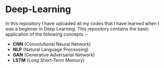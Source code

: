 # Deep-Learning
In this repository I have uploaded all my codes that I have learned when I was a beginner in Deep Learning. This repository contains the basic application of the  following concepts :-
* **CNN** (Convolutional Neural Network)
* **NLP** (Natural Language Processing)
* **GAN** (Generative Adversarial Network)
* **LSTM** (Long Short-Term Memory)


